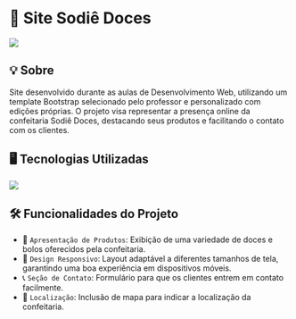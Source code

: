 <h1>🍰 Site Sodiê Doces </h1> 
<img loading="lazy" src="https://img.shields.io/github/stars/DanielSouza2005/Site-SodieDoces?style=social"/> 

<h2>💡 Sobre</h2>
<p>Site desenvolvido durante as aulas de Desenvolvimento Web, utilizando um template Bootstrap selecionado pelo professor e personalizado com edições próprias. O projeto visa representar a presença online da confeitaria Sodiê Doces, destacando seus produtos e facilitando o contato com os clientes.</p> 

<h2>🖥️ Tecnologias Utilizadas</h2> 
<div align="left" dir="auto"> 
  <a href="https://skillicons.dev" rel="nofollow"> 
    <img src="https://skillicons.dev/icons?i=html,css,javascript,bootstrap" style="max-width: 100%;">
  </a> 
  <br> 
</div> 

<h2>🛠️ Funcionalidades do Projeto</h2>

- 🧁 <code>Apresentação de Produtos</code>: Exibição de uma variedade de doces e bolos oferecidos pela confeitaria.
- 📱 <code>Design Responsivo</code>: Layout adaptável a diferentes tamanhos de tela, garantindo uma boa experiência em dispositivos móveis.
- 📞 <code>Seção de Contato</code>: Formulário para que os clientes entrem em contato facilmente.
- 📍 <code>Localização</code>: Inclusão de mapa para indicar a localização da confeitaria.
